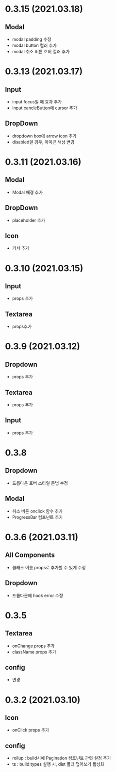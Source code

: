 # 0.3.15 (2021.03.18)

## Modal
- modal padding 수정
- modal button 컬러 추가
- modal 취소 버튼 호버 컬러 추가

# 0.3.13 (2021.03.17)

## Input
- input focus일 때 효과 추가
- Input cancleButton에 cursor 추가

## DropDown
- dropdown box에 arrow icon 추가
- disabled일 경우, 아이콘 색상 변경

# 0.3.11 (2021.03.16)

## Modal
- Modal 배경 추가

## DropDown
- placeholder 추가 

## Icon
- 커서 추가

# 0.3.10 (2021.03.15)

## Input
- props 추가

## Textarea
- props추가

# 0.3.9 (2021.03.12)

## Dropdown

- props 추가

## Textarea

- props 추가

## Input

- props 추가

# 0.3.8

## Dropdown

- 드롭다운 호버 스타일 문법 수정

## Modal

- 취소 버튼 onclick 함수 추가
- ProgressBar 컴포넌트 추가

# 0.3.6 (2021.03.11)

## All Components

- 클래스 이름 props로 추가할 수 있게 수정

## Dropdown

- 드롭다운에 hook error 수정

# 0.3.5

## Textarea

- onChange props 추가
- className props 추가

## config

- 변경

# 0.3.2 (2021.03.10)

## Icon

- onClick props 추가

## config

- rollup : build시에 Pagination 컴포넌트 관련 설정 추가
- ts : build:types 실행 시, dist 폴더 덮어쓰기 활성화
